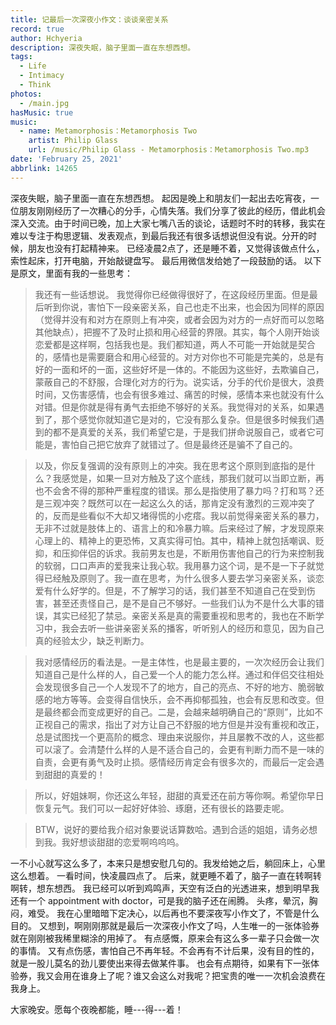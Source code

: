 ```yaml
---
title: 记最后一次深夜小作文：谈谈亲密关系
record: true
author: Hchyeria
description: 深夜失眠，脑子里面一直在东想西想。
tags:
  - Life
  - Intimacy
  - Think
photos:
  - /main.jpg
hasMusic: true
music:
  - name: Metamorphosis：Metamorphosis Two
    artist: Philip Glass
    url: /music/Philip Glass - Metamorphosis：Metamorphosis Two.mp3
date: 'February 25, 2021'
abbrlink: 14265
---
```


深夜失眠，脑子里面一直在东想西想。
起因是晚上和朋友们一起出去吃宵夜，一位朋友刚刚经历了一次糟心的分手，心情失落。我们分享了彼此的经历，借此机会深入交流。由于时间已晚，加上大家七嘴八舌的谈论，话题时不时的转移，我实在难以专注于构思逻辑、发表观点，到最后我还有很多话想说但没有说。分开的时候，朋友也没有打起精神来。
已经凌晨2点了，还是睡不着，又觉得该做点什么，索性起床，打开电脑，开始敲键盘写。
最后用微信发给她了一段鼓励的话。
以下是原文，里面有我的一些思考：

> 我还有一些话想说。
> 我觉得你已经做得很好了，在这段经历里面。但是最后听到你说，害怕下一段亲密关系，自己也走不出来，也会因为同样的原因（觉得并没有和对方在原则上有冲突，或者会因为对方的一点好而可以忽略其他缺点），把握不了及时止损和用心经营的界限。其实，每个人刚开始谈恋爱都是这样啊，包括我也是。我们都知道，两人不可能一开始就是契合的，感情也是需要磨合和用心经营的。对方对你也不可能是完美的，总是有好的一面和坏的一面，这些好坏是一体的。不能因为这些好，去欺骗自己，蒙蔽自己的不舒服，合理化对方的行为。说实话，分手的代价是很大，浪费时间，又伤害感情，也会有很多难过、痛苦的时候，感情本来也就没有什么对错。但是你就是得有勇气去拒绝不够好的关系。我觉得对的关系，如果遇到了，那个感觉你就知道它是对的，它没有那么复杂。但是很多时候我们遇到的都不是真爱的关系，我们希望它是，于是我们拼命说服自己，或者它可能是，害怕自己把它放弃了就错过了。但是最终还是骗不了自己的。

> 以及，你反复强调的没有原则上的冲突。我在思考这个原则到底指的是什么？我感觉是，如果一旦对方触及了这个底线，那我们就可以当即立断，再也不会舍不得的那种严重程度的错误。那么是指使用了暴力吗？打和骂？还是三观冲突？既然可以在一起这么久的话，那肯定没有激烈的三观冲突了的，反而是些看似不大却又堵得慌的小疙瘩。我以前觉得亲密关系的暴力，无非不过就是肢体上的、语言上的和冷暴力嘛。后来经过了解，才发现原来心理上的、精神上的更恐怖，又真实得可怕。其中，精神上就包括嘲讽、贬抑，和压抑伴侣的诉求。我前男友也是，不断用伤害他自己的行为来控制我的软弱，口口声声的爱我来让我心软。我用暴力这个词，是不是一下子就觉得已经触及原则了。我一直在思考，为什么很多人要去学习亲密关系，谈恋爱有什么好学的。但是，不了解学习的话，我们甚至不知道自己在受到伤害，甚至还责怪自己，是不是自己不够好。一些我们认为不是什么大事的错误，其实已经犯了禁忌。亲密关系是真的需要重视和思考的，我也在不断学习中，我会去听一些讲亲密关系的播客，听听别人的经历和意见，因为自己真的经验太少，缺乏判断力。

> 我对感情经历的看法是。一是主体性，也是最主要的，一次次经历会让我们知道自己是什么样的人，自己爱一个人的能力怎么样。通过和伴侣交往相处会发现很多自己一个人发现不了的地方，自己的亮点、不好的地方、脆弱敏感的地方等等。会变得自信快乐，会不再抑郁孤独，也会有反思和改变。但是最终都会而变成更好的自己。二是，会越来越明确自己的“原则”，比如不正视自己的需求，指出了对方让自己不舒服的地方但是并没有重视和改正，总是试图找一个更高阶的概念、理由来说服你，并且屡教不改的人，这些都可以滚了。会清楚什么样的人是不适合自己的，会更有判断力而不是一味的自责，会更有勇气及时止损。感情经历肯定会有很多次的，而最后一定会遇到甜甜的真爱的！

> 所以，好姐妹啊，你还这么年轻，甜甜的真爱还在前方等你啊。希望你早日恢复元气。我们可以一起好好体验、琢磨，还有很长的路要走呢。

> BTW，说好的要给我介绍对象要说话算数哈。遇到合适的姐姐，请务必想到我。我好想谈甜甜的恋爱啊呜呜呜。

一不小心就写这么多了，本来只是想安慰几句的。我发给她之后，躺回床上，心里这么想着。
一看时间，快凌晨四点了。
后来，就更睡不着了，脑子一直在转啊转啊转，想东想西。
我已经可以听到鸡鸣声，天空有泛白的光透进来，想到明早我还有一个 appointment with doctor，可是我的脑子还在闹腾。
头疼，晕沉，胸闷，难受。
我在心里暗暗下定决心，以后再也不要深夜写小作文了，不管是什么目的。
又想到，啊刚刚那就是最后一次深夜小作文了吗，人生唯一的一张体验券就在刚刚被我稀里糊涂的用掉了。
有点感慨，原来会有这么多一辈子只会做一次的事情。
又有点伤感，害怕自己不再年轻。不会再有不计后果，没有目的性的，就是一股儿莫名的劲儿要使出来得去做某件事。
也会有点期待，如果有下一张体验券，我又会用在谁身上了呢？谁又会这么对我呢？把宝贵的唯一一次机会浪费在我身上。

大家晚安。愿每个夜晚都能，睡---得---着！


